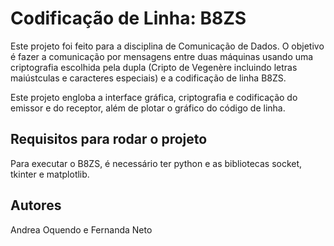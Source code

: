 # Codificação de Linha: B8ZS

Este projeto foi feito para a disciplina de Comunicação de Dados. O objetivo é fazer a comunicação por mensagens entre duas máquinas usando uma criptografia escolhida pela dupla (Cripto de Vegenère incluindo letras maiústculas e caracteres especiais) e a codificação de linha B8ZS.

Este projeto engloba a interface gráfica, criptografia e codificação do emissor e do receptor, além de plotar o gráfico do código de linha.

## Requisitos para rodar o projeto

Para executar o B8ZS, é necessário ter python e as bibliotecas socket, tkinter e matplotlib.

## Autores
Andrea Oquendo e Fernanda Neto